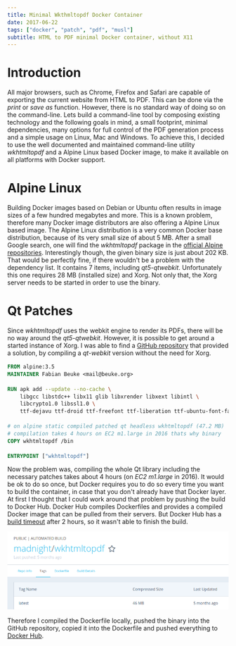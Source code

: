 ```yaml
---
title: Minimal Wkthmltopdf Docker Container
date: 2017-06-22
tags: ["docker", "patch", "pdf", "musl"]
subtitle: HTML to PDF minimal Docker container, without X11
---
```


# Introduction

All major browsers, such as Chrome, Firefox and Safari are capable of exporting the current website from HTML to PDF. This can be done via the _print_ or _save as_ function. However, there is no standard way of doing so on the command-line. Lets build a command-line tool by composing existing technology and the following goals in mind, a small footprint, minimal dependencies, many options for full control of the PDF generation process and a simple usage on Linux, Mac and Windows. To achieve this, I decided to use the well documented and maintained command-line utility *wkhtmltopdf* and a Alpine Linux based Docker image, to make it available on all platforms with Docker support.

# Alpine Linux

Building Docker images based on Debian or Ubuntu often results in image sizes of a few hundred megabytes and more. This is a known problem, therefore many Docker image distributors are also offering a Alpine Linux based image. The Alpine Linux distribution is a very common Docker base distribution, because of its very small size of about 5 MB. After a small Google search, one will find the *wkhtmltopdf* package in the [official Alpine repositories](https://pkgs.alpinelinux.org/package/edge/testing/x86/wkhtmltopdf). Interestingly though, the given binary size is just about 202 KB. That would be perfectly fine, if there wouldn't be a problem with the dependency list. It contains 7 items, including *qt5-qtwebkit*. Unfortunately this one requires 28 MB (installed size) and Xorg. Not only that, the Xorg server needs to be started in order to use the binary.

# Qt Patches

Since *wkhtmltopdf* uses the webkit engine to render its PDFs, there will be no way around the *qt5-qtwebkit*. However, it is possible to get around a started instance of Xorg. I was able to find a [GitHub repository](https://github.com/alloylab/Docker-Alpine-wkhtmltopdf) that provided a solution, by compiling a *qt-webkit* version without the need for Xorg.

```Dockerfile
FROM alpine:3.5
MAINTAINER Fabian Beuke <mail@beuke.org>

RUN apk add --update --no-cache \
    libgcc libstdc++ libx11 glib libxrender libxext libintl \
    libcrypto1.0 libssl1.0 \
    ttf-dejavu ttf-droid ttf-freefont ttf-liberation ttf-ubuntu-font-family

# on alpine static compiled patched qt headless wkhtmltopdf (47.2 MB)
# compilation takes 4 hours on EC2 m1.large in 2016 thats why binary
COPY wkhtmltopdf /bin

ENTRYPOINT ["wkhtmltopdf"]
```

Now the problem was, compiling the whole Qt library including the necessary patches takes about 4 hours (on *EC2 m1.large* in 2016). It would be ok to do so once, but Docker requires you to do so every time you want to build the container, in case that you don't already have that Docker layer. At first I thought that I could work around that problem by pushing the build to Docker Hub. Docker Hub compiles Dockerfiles and provides a compiled Docker image that can be pulled from their servers. But Docker Hub has a [build timeout](https://stackoverflow.com/questions/34440753/docker-hub-timeout-in-automated-build) after 2 hours, so it wasn't able to finish the build.

![](/images/docker-wkhtmltopdf-alpine.png)

Therefore I compiled the Dockerfile locally, pushed the binary into the GitHub repository, copied it into the Dockerfile and pushed everything to [Docker Hub](https://hub.docker.com/r/madnight/docker-alpine-wkhtmltopdf/).
